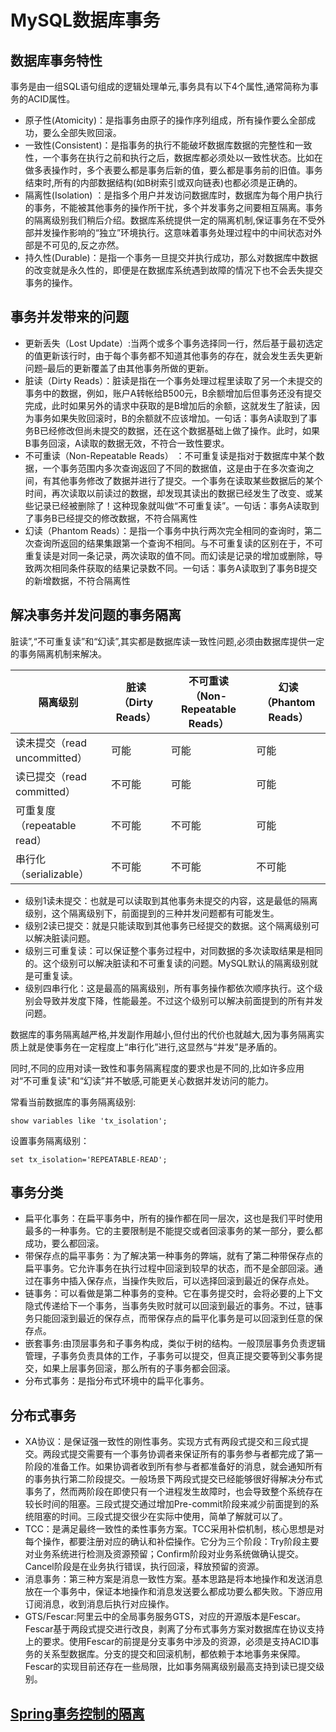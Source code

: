# MySQL数据库事务
## 数据库事务特性
事务是由一组SQL语句组成的逻辑处理单元,事务具有以下4个属性,通常简称为事务的ACID属性。

+ 原子性(Atomicity)：是指事务由原子的操作序列组成，所有操作要么全部成功，要么全部失败回滚。
+ 一致性(Consistent)：是指事务的执行不能破坏数据库数据的完整性和一致性，一个事务在执行之前和执行之后，数据库都必须处以一致性状态。比如在做多表操作时，多个表要么都是事务后新的值，要么都是事务前的旧值。事务结束时,所有的内部数据结构(如B树索引或双向链表)也都必须是正确的。
+ 隔离性(Isolation) ：是指多个用户并发访问数据库时，数据库为每个用户执行的事务，不能被其他事务的操作所干扰，多个并发事务之间要相互隔离。事务的隔离级别我们稍后介绍。数据库系统提供一定的隔离机制,保证事务在不受外部并发操作影响的“独立”环境执行。这意味着事务处理过程中的中间状态对外部是不可见的,反之亦然。
+ 持久性(Durable)：是指一个事务一旦提交并执行成功，那么对数据库中数据的改变就是永久性的，即便是在数据库系统遇到故障的情况下也不会丢失提交事务的操作。

## 事务并发带来的问题
+ 更新丢失（Lost Update）:当两个或多个事务选择同一行，然后基于最初选定的值更新该行时，由于每个事务都不知道其他事务的存在，就会发生丢失更新问题–最后的更新覆盖了由其他事务所做的更新。
+ 脏读（Dirty Reads）：脏读是指在一个事务处理过程里读取了另一个未提交的事务中的数据，例如，账户A转帐给B500元，B余额增加后但事务还没有提交完成，此时如果另外的请求中获取的是B增加后的余额，这就发生了脏读，因为事务如果失败回滚时，B的余额就不应该增加。一句话：事务A读取到了事务B已经修改但尚未提交的数据，还在这个数据基础上做了操作。此时，如果B事务回滚，A读取的数据无效，不符合一致性要求。
+ 不可重读（Non-Repeatable Reads） ：不可重复读是指对于数据库中某个数据，一个事务范围内多次查询返回了不同的数据值，这是由于在多次查询之间，有其他事务修改了数据并进行了提交。一个事务在读取某些数据后的某个时间，再次读取以前读过的数据，却发现其读出的数据已经发生了改变、或某些记录已经被删除了！这种现象就叫做“不可重复读”。一句话：事务A读取到了事务B已经提交的修改数据，不符合隔离性
+ 幻读（Phantom Reads）：是指一个事务中执行两次完全相同的查询时，第二次查询所返回的结果集跟第一个查询不相同。与不可重复读的区别在于，不可重复读是对同一条记录，两次读取的值不同。而幻读是记录的增加或删除，导致两次相同条件获取的结果记录数不同。一句话：事务A读取到了事务B提交的新增数据，不符合隔离性

## 解决事务并发问题的事务隔离
脏读”,“不可重复读”和“幻读”,其实都是数据库读一致性问题,必须由数据库提供一定的事务隔离机制来解决。

|隔离级别|脏读（Dirty Reads）|不可重读（Non-Repeatable Reads）|幻读（Phantom Reads）|
|---|---|---|---|
|读未提交（read uncommitted）|可能|可能|可能|
|读已提交（read committed）|不可能|可能|可能|
|可重复度（repeatable read）|不可能|不可能|可能|
|串行化（serializable）|不可能|不可能|不可能|

+ 级别1读未提交：也就是可以读取到其他事务未提交的内容，这是最低的隔离级别，这个隔离级别下，前面提到的三种并发问题都有可能发生。
+ 级别2读已提交：就是只能读取到其他事务已经提交的数据。这个隔离级别可以解决脏读问题。
+ 级别三可重复读：可以保证整个事务过程中，对同数据的多次读取结果是相同的。这个级别可以解决脏读和不可重复读的问题。MySQL默认的隔离级别就是可重复读。
+ 级别四串行化：这是最高的隔离级别，所有事务操作都依次顺序执行。这个级别会导致并发度下降，性能最差。不过这个级别可以解决前面提到的所有并发问题。


数据库的事务隔离越严格,并发副作用越小,但付出的代价也就越大,因为事务隔离实质上就是使事务在一定程度上“串行化”进行,这显然与“并发”是矛盾的。

同时,不同的应用对读一致性和事务隔离程度的要求也是不同的,比如许多应用对“不可重复读"和“幻读”并不敏感,可能更关心数据并发访问的能力。

常看当前数据库的事务隔离级别: 
```mysql
show variables like 'tx_isolation';
```

设置事务隔离级别：
```mysql
set tx_isolation='REPEATABLE-READ';
```

## 事务分类
+ 扁平化事务：在扁平事务中，所有的操作都在同一层次，这也是我们平时使用最多的一种事务。它的主要限制是不能提交或者回滚事务的某一部分，要么都成功，要么都回滚。
+ 带保存点的扁平事务：为了解决第一种事务的弊端，就有了第二种带保存点的扁平事务。它允许事务在执行过程中回滚到较早的状态，而不是全部回滚。通过在事务中插入保存点，当操作失败后，可以选择回滚到最近的保存点处。
+ 链事务：可以看做是第二种事务的变种。它在事务提交时，会将必要的上下文隐式传递给下一个事务，当事务失败时就可以回滚到最近的事务。不过，链事务只能回滚到最近的保存点，而带保存点的扁平化事务是可以回滚到任意的保存点。
+ 嵌套事务:由顶层事务和子事务构成，类似于树的结构。一般顶层事务负责逻辑管理，子事务负责具体的工作，子事务可以提交，但真正提交要等到父事务提交，如果上层事务回滚，那么所有的子事务都会回滚。
+ 分布式事务：是指分布式环境中的扁平化事务。

## 分布式事务
+ XA协议：是保证强一致性的刚性事务。实现方式有两段式提交和三段式提交。两段式提交需要有一个事务协调者来保证所有的事务参与者都完成了第一阶段的准备工作。如果协调者收到所有参与者都准备好的消息，就会通知所有的事务执行第二阶段提交。一般场景下两段式提交已经能够很好得解决分布式事务了，然而两阶段在即使只有一个进程发生故障时，也会导致整个系统存在较长时间的阻塞。三段式提交通过增加Pre-commit阶段来减少前面提到的系统阻塞的时间。三段式提交很少在实际中使用，简单了解就可以了。
+ TCC：是满足最终一致性的柔性事务方案。TCC采用补偿机制，核心思想是对每个操作，都要注册对应的确认和补偿操作。它分为三个阶段：Try阶段主要对业务系统进行检测及资源预留；Confirm阶段对业务系统做确认提交。Cancel阶段是在业务执行错误，执行回滚，释放预留的资源。
+ 消息事务：第三种方案是消息一致性方案。基本思路是将本地操作和发送消息放在一个事务中，保证本地操作和消息发送要么都成功要么都失败。下游应用订阅消息，收到消息后执行对应操作。
+ GTS/Fescar:阿里云中的全局事务服务GTS，对应的开源版本是Fescar。Fescar基于两段式提交进行改良，剥离了分布式事务方案对数据库在协议支持上的要求。使用Fescar的前提是分支事务中涉及的资源，必须是支持ACID事务的关系型数据库。分支的提交和回滚机制，都依赖于本地事务来保障。 Fescar的实现目前还存在一些局限，比如事务隔离级别最高支持到读已提交级别。

## [Spring事务控制的隔离](../../../spring-context/transactional.md)

